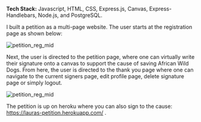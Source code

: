 **Tech Stack:** Javascript, HTML, CSS, Express.js, Canvas, Express-Handlebars, Node.js, and PostgreSQL.

I built a petition as a multi-page website. The user starts at the registration page as shown below:



![petition_reg_mid](/Users/lauraschneider/Desktop/petition_reg_mid.gif)



Next, the user is directed to the petition page, where one can virtually write their signature onto a canvas to support the cause of saving African Wild Dogs. From here, the user is directed to the thank you page where one can navigate to the current signers page, edit profile page, delete signature page or simply logout.



![petition_reg_mid](/Users/lauraschneider/Desktop/petition_reg_mid.gif)



The petition is up on heroku where you can also sign to the cause: https://lauras-petition.herokuapp.com/ .